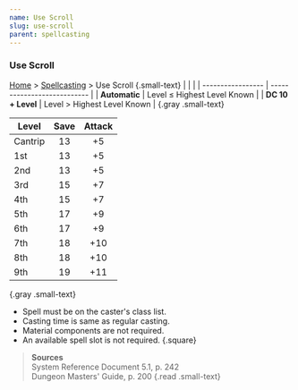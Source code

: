 ```yaml
---
name: Use Scroll
slug: use-scroll
parent: spellcasting
---
```

### Use Scroll
[Home](dm-operations-center) > [Spellcasting](spellcasting) > Use Scroll {.small-text}
|                   |                             |
| ----------------- | --------------------------- |
| **Automatic**     | Level ≤ Highest Level Known |
| **DC 10 + Level** | Level > Highest Level Known |
{.gray .small-text}

| Level | Save | Attack |
| ------- | :----: | :------: |
| Cantrip |   13   |    +5    |
| 1st     |   13   |    +5    |
| 2nd     |   13   |    +5    |
| 3rd     |   15   |    +7    |
| 4th     |   15   |    +7    |
| 5th     |   17   |    +9    |
| 6th     |   17   |    +9    |
| 7th     |   18   |   +10    |
| 8th     |   18   |   +10    |
| 9th     |   19   |   +11    |
{.gray .small-text}

- Spell must be on the caster's class list.
- Casting time is same as regular casting.
- Material components are not required.
- An available spell slot is not required.
{.square}

> **Sources** <br/>
> System Reference Document 5.1, p. 242<br/>
> Dungeon Masters' Guide, p. 200
{.read .small-text}
